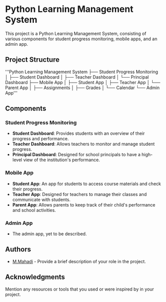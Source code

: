 # Python Learning Management System

This project is a Python Learning Management System, consisting of various components for student progress monitoring, mobile apps, and an admin app.

## Project Structure

'''Python Learning Management System
├── Student Progress Monitoring
│ ├── Student Dashboard
│ ├── Teacher Dashboard
│ └── Principal Dashboard
├── Mobile App
│ ├── Student App
│ ├── Teacher App
│ └── Parent App
│ ├── Assignments
│ ├── Grades
│ └── Calendar
└── Admin App'''



## Components

### Student Progress Monitoring

- **Student Dashboard**: Provides students with an overview of their progress and performance.
- **Teacher Dashboard**: Allows teachers to monitor and manage student progress.
- **Principal Dashboard**: Designed for school principals to have a high-level view of the institution's performance.

### Mobile App

- **Student App**: An app for students to access course materials and check their progress.
- **Teacher App**: Designed for teachers to manage their classes and communicate with students.
- **Parent App**: Allows parents to keep track of their child's performance and school activities.

### Admin App

- The admin app, yet to be described.


## Authors

- [M.Mahadi](https://github.com/brownspy1) - Provide a brief description of your role in the project.

## Acknowledgments

Mention any resources or tools that you used or were inspired by in your project.


